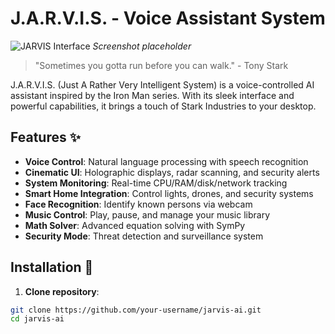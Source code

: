 # J.A.R.V.I.S. - Voice Assistant System

![JARVIS Interface](screenshot.png) *Screenshot placeholder*

> "Sometimes you gotta run before you can walk." - Tony Stark

J.A.R.V.I.S. (Just A Rather Very Intelligent System) is a voice-controlled AI assistant inspired by the Iron Man series. With its sleek interface and powerful capabilities, it brings a touch of Stark Industries to your desktop.

## Features ✨

- **Voice Control**: Natural language processing with speech recognition
- **Cinematic UI**: Holographic displays, radar scanning, and security alerts
- **System Monitoring**: Real-time CPU/RAM/disk/network tracking
- **Smart Home Integration**: Control lights, drones, and security systems
- **Face Recognition**: Identify known persons via webcam
- **Music Control**: Play, pause, and manage your music library
- **Math Solver**: Advanced equation solving with SymPy
- **Security Mode**: Threat detection and surveillance system

## Installation 🚀

1. **Clone repository**:
```bash
git clone https://github.com/your-username/jarvis-ai.git
cd jarvis-ai
